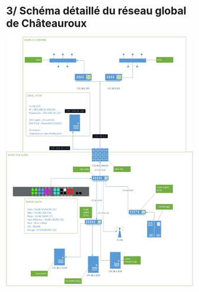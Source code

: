 # 3/ Schéma détaillé du réseau global de Châteauroux

![Schéma détaillé réseau](./img/Schéma_Réseau.jpg)

